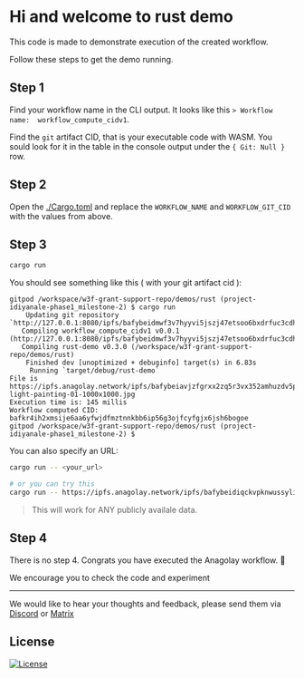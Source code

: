 # Hi and welcome to rust demo

This code is made to demonstrate execution of the created workflow. 

Follow these steps to get the demo running.

## Step 1

Find your workflow name in the CLI output. It looks like this `> Workflow name:  workflow_compute_cidv1`.

Find the `git` artifact CID, that is your executable code with WASM. You sould look for it in the table in the console output under the `{ Git: Null }` row.
## Step 2

Open the [./Cargo.toml](./Cargo.toml) and replace the `WORKFLOW_NAME` and `WORKFLOW_GIT_CID` with the values from above.

## Step 3

```sh
cargo run
```

You should see something like this ( with your git artifact cid ):

```
gitpod /workspace/w3f-grant-support-repo/demos/rust (project-idiyanale-phase1_milestone-2) $ cargo run
    Updating git repository `http://127.0.0.1:8080/ipfs/bafybeidmwf3v7hyyvi5jszj47etsoo6bxdrfuc3cdhyovkdjjqzh7rjhdm`
   Compiling workflow_compute_cidv1 v0.0.1 (http://127.0.0.1:8080/ipfs/bafybeidmwf3v7hyyvi5jszj47etsoo6bxdrfuc3cdhyovkdjjqzh7rjhdm#c7a8abc5)
   Compiling rust-demo v0.3.0 (/workspace/w3f-grant-support-repo/demos/rust)
    Finished dev [unoptimized + debuginfo] target(s) in 6.83s
     Running `target/debug/rust-demo`
File is https://ipfs.anagolay.network/ipfs/bafybeiavjzfgrxx2zq5r3vx352amhuzdv5pc5cu32xp7tlh4iqvcuxjcze/tenerife-light-painting-01-1000x1000.jpg
Execution time is: 145 millis
Workflow computed CID: bafkr4ih2xmsije6aa6yfwjdfmztnnkbb6ip56g3ojfcyfgjx6jsh6bogoe
gitpod /workspace/w3f-grant-support-repo/demos/rust (project-idiyanale-phase1_milestone-2) $ 
```

You can also specify an URL:

```sh
cargo run -- <your_url>

# or you can try this 
cargo run -- https://ipfs.anagolay.network/ipfs/bafybeidiqckvpknwussyli5r5vt65np7jiblh6m72xrwvgzy4usyrj6eva
```

> This will work for ANY publicly availale data.

## Step 4

There is no step 4. Congrats you have executed the Anagolay workflow. 🎉

We encourage you to check the code and experiment  

---

We would like to hear your thoughts and feedback, please send them via [Discord](https://discordapp.com/invite/fanBk5deyq) or [Matrix](https://matrix.to/#/#anagolay-general:matrix.org)

## License
[![License](https://img.shields.io/badge/License-Apache_2.0-blue.svg)](https://opensource.org/licenses/Apache-2.0)
